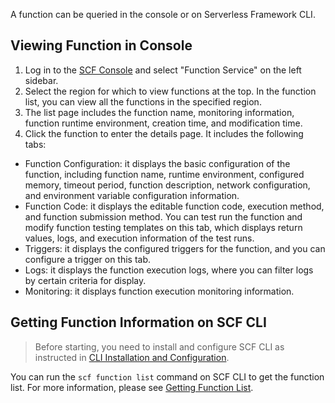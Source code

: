A function can be queried in the console or on Serverless Framework CLI.

## Viewing Function in Console
1. Log in to the [SCF Console](https://console.cloud.tencent.com/scf) and select "Function Service" on the left sidebar.
2. Select the region for which to view functions at the top. In the function list, you can view all the functions in the specified region.
4. The list page includes the function name, monitoring information, function runtime environment, creation time, and modification time.
5. Click the function to enter the details page. It includes the following tabs:
 * Function Configuration: it displays the basic configuration of the function, including function name, runtime environment, configured memory, timeout period, function description, network configuration, and environment variable configuration information.
 * Function Code: it displays the editable function code, execution method, and function submission method. You can test run the function and modify function testing templates on this tab, which displays return values, logs, and execution information of the test runs.
 * Triggers: it displays the configured triggers for the function, and you can configure a trigger on this tab.
 * Logs: it displays the function execution logs, where you can filter logs by certain criteria for display.
 * Monitoring: it displays function execution monitoring information.

## Getting Function Information on SCF CLI
>Before starting, you need to install and configure SCF CLI as instructed in [CLI Installation and Configuration](https://intl.cloud.tencent.com/document/product/583/32754).
>
You can run the `scf function list` command on SCF CLI to get the function list. For more information, please see [Getting Function List](<https://intl.cloud.tencent.com/document/product/583/32763>).
